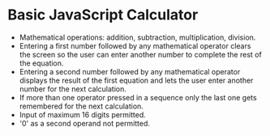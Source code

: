# Basic JavaScript Calculator

- Mathematical operations: addition, subtraction, multiplication, division.
- Entering a first number followed by any mathematical operator clears the screen so the user can enter another number to complete the rest of the equation.
- Entering a second number followed by any mathematical operator displays the result of the first equation and lets the user enter another number for the next calculation.
- If more than one operator pressed in a sequence only the last one gets remembered for the next calculation.
- Input of maximum 16 digits permitted.
- '0' as a second operand not permitted.
